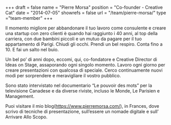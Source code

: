 +++
draft		= false
name		= "Pierre Morsa"
position 	= "Co-founder - Creative Cat"
date 		= "2014-07-05"
showrefs	= false
url			= "/team/pierre-morsa/"
type		="team-member"
+++

Il momento migliore per abbandonare il tuo lavoro come consulente e creare una startup con zero clienti è quando hai raggiunto i 40 anni, al top della carriera, con due bambini piccoli e un mutuo da pagare per il tuo appartamento di Parigi. Chiudi gli occhi. Prendi un bel respiro. Conta fino a 10. E fai un salto nel buio. 

Un bel po’ di anni dopo, eccomi, qui, co-fondatore e Creative Director di Ideas on Stage, assaporando ogni singolo momento. Lavoro ogni giorno per creare presentazioni con qualcosa di speciale. Cerco continuamente nuovi modi per sorprendere e meravigliare il vostro pubblico. 

Sono stato intervistato nel documentario “Le pouvoir des mots” per la televisione Canadese e da diverse riviste, incluso le Monde, Le Parisien e Management. 

Puoi visitare il mio blog(https://www.pierremorsa.com/), in Frances, dove scrivo di tecniche di presentazione, sull’essere un nomade digitale e sull’ Arrivare Allo Scopo.  
